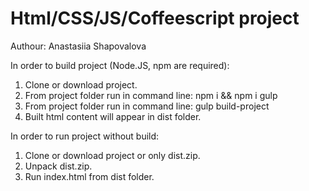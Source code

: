 # Html/CSS/JS/Coffeescript project
Authour: Anastasiia Shapovalova

In order to build project (Node.JS, npm are required):
1. Clone or download project.
2. From project folder run in command line:
    npm i && npm i gulp
3. From project folder run in command line:
    gulp build-project
4. Built html content will appear in dist folder.

In order to run project without build:
1. Clone or download project or only dist.zip.
2. Unpack dist.zip.
3. Run index.html from dist folder.

